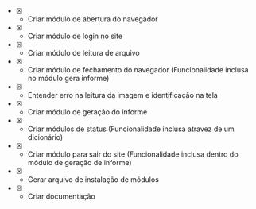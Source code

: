 - [x] - Criar módulo de abertura do navegador
- [x] - Criar módulo de login no site
- [x] - Criar módulo de leitura de arquivo
- [x] - Criar módulo de fechamento do navegador (Funcionalidade inclusa no módulo gera informe)
- [x] - Entender erro na leitura da imagem e identificação na tela
- [x] - Criar módulo de geração do informe
- [x] - Criar módulos de status (Funcionalidade inclusa atravez de um dicionário)
- [x] - Criar módulo para sair do site (Funcionalidade inclusa dentro do módulo de geração de informe)
- [x] - Gerar arquivo de instalação de módulos
- [x] - Criar documentação 
 

